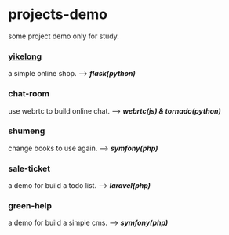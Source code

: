 # projects-demo
some project demo only for study.

### [yikelong](https://github.com/sunhuachuang/flask-online-store)
a simple online shop. --> ***flask(python)***
### chat-room
use webrtc to build online chat. --> ***webrtc(js) & tornado(python)***
### shumeng
change books to use again. --> ***symfony(php)***
### sale-ticket
a demo for build a todo list. --> ***laravel(php)***
### green-help
a demo for build a simple cms. --> ***symfony(php)***

